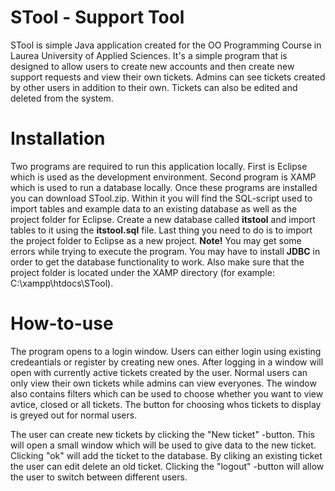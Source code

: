 # STool - Support Tool
STool is simple Java application created for the OO Programming Course in Laurea University of Applied Sciences.
It's a simple program that is designed to allow users to create new accounts and then create new support requests and view their own tickets. Admins can see tickets created by other users in addition to their own. Tickets can also be edited and deleted from the system.

# Installation
Two programs are required to run this application locally. First is Eclipse which is used as the development environment. Second program is XAMP which is used to run a database locally. Once these programs are installed you can download STool.zip. Within it you will find the SQL-script used to import tables and example data to an existing database as well as the project folder for Eclipse. Create a new database called <b>itstool</b> and import tables to it using the <b>itstool.sql</b> file. Last thing you need to do is to import the project folder to Eclipse as a new project. <b>Note!</b> You may get some errors while trying to execute the program. You may have to install <b>JDBC</b> in order to get the database functionality to work. Also make sure that the project folder is located under the XAMP directory (for example: C:\xampp\htdocs\STool).

# How-to-use
The program opens to a login window. Users can either login using existing credeantials or register by creating new ones. After logging in a window will open with currently active tickets created by the user. Normal users can only view their own tickets while admins can view everyones. The window also contains filters which can be used to choose whether you want to view avtice, closed or all tickets. The button for choosing whos tickets to display is greyed out for normal users.

The user can create new tickets by clicking the "New ticket" -button. This will open a small window which will be used to give data to the new ticket. Clicking "ok" will add the ticket to the database. By cliking an existing ticket the user can edit delete an old ticket. Clicking the "logout" -button will allow the user to switch between different users.
 
